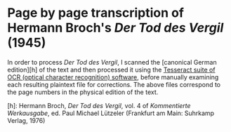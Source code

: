 # Page by page transcription of Hermann Broch's *Der Tod des Vergil* (1945)
In order to process *Der Tod des Vergil*, I scanned the [canonical German edition][h] of the text and then processed it using the [Tesseract suite of OCR (optical character recognition) software](https://github.com/tesseract-ocr), before manually examining each resulting plaintext file for corrections. The above files correspond to the page numbers in the physical edition of the text.

[h]: Hermann Broch, *Der Tod des Vergil*, vol. 4 of *Kommentierte Werkausgabe*, ed. Paul Michael Lützeler (Frankfurt am Main: Suhrkamp Verlag, 1976)
